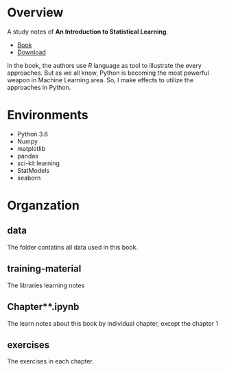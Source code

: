 # Overview
A study notes of **An Introduction to Statistical Learning**.
- [Book](https://book.douban.com/subject/21706191/)
- [Download](http://www-bcf.usc.edu/~gareth/ISL/)

In the book, the authors use *R* language as tool to illustrate the every approaches. But as we all know, Python is becoming the most powerful weapon in Machine Learning area. So, I make effects to utilize the approaches in Python.

# Environments
- Python 3.6
- Numpy
- matplotlib
- pandas
- sci-kit learning
- StatModels
- seaborn

# Organzation

## data 
The folder contatins all data used in this book.

## training-material
The libraries learning notes

## Chapter**.ipynb
The learn notes about this book by individual chapter, except the chapter 1

## exercises
The exercises in each chapter.
